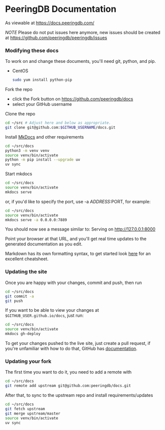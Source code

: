 
# PeeringDB Documentation

As viewable at https://docs.peeringdb.com/

*NOTE* Please do not put issues here anymore, new issues should be created at <https://github.com/peeringdb/peeringdb/issues>

### Modifying these docs

To work on and change these documents, you'll need git, python, and pip.

- CentOS
    ```sh
    sudo yum install python-pip
    ```

Fork the repo
- click the Fork button on <https://github.com/peeringdb/docs>
- select your GitHub username

Clone the repo
```sh
cd ~/src # Adjust here and below as appropriate.
git clone git@github.com:$GITHUB_USERNAME/docs.git
```

Install [MkDocs](http://www.mkdocs.org/) and other requirements
```sh
cd ~/src/docs
python3 -m venv venv
source venv/bin/activate
python -m pip install --upgrade uv
uv sync
```

Start mkdocs
```sh
cd ~/src/docs
source venv/bin/activate
mkdocs serve
```

or, if you'd like to specify the port, use -a $ADDRESS:$PORT, for example:

```sh
cd ~/src/docs
source venv/bin/activate
mkdocs serve -a 0.0.0.0:7889
```

You should now see a message similar to:
    Serving on <http://127.0.0.1:8000>

Point your browser at that URL, and you'll get real time updates to the generated documentation as you edit.

Markdown has its own formatting syntax, to get started look [here](https://github.com/adam-p/markdown-here/wiki/Markdown-Cheatsheet) for an excellent cheatsheet.


### Updating the site

Once you are happy with your changes, commit and push, then run
```sh
cd ~/src/docs
git commit -a
git push
```

If you want to be able to view your changes at `$GITHUB_USER.github.io/docs`, just run:
```sh
cd ~/src/docs
source venv/bin/activate
mkdocs gh-deploy
```

To get your changes pushed to the live site, just create a pull request, if you're unfamiliar with how to do that, GitHub has [documentation](https://help.github.com/articles/creating-a-pull-request/).



### Updating your fork

The first time you want to do it, you need to add a remote with
```sh
cd ~/src/docs
git remote add upstream git@github.com:peeringdb/docs.git
```

After that, to sync to the upstream repo and install requirements/updates
```sh
cd ~/src/docs
git fetch upstream
git merge upstream/master
source venv/bin/activate
uv sync
```
